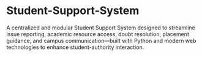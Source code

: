# Student-Support-System
A centralized and modular Student Support System designed to streamline issue reporting, academic resource access, doubt resolution, placement guidance, and campus communication—built with Python and modern web technologies to enhance student-authority interaction.    

